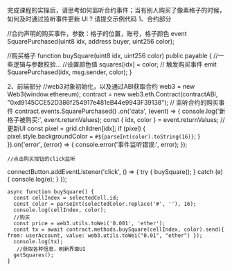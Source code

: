 完成课程的实操后，请思考如何监听合约事件；当有别人购买了像素格子的时候，如何及时通过监听事件更新 UI ? 请提交示例代码
1、合约部分

//合约声明的购买事件，参数：格子的位置，账号，格子颜色
event SquarePurchased(uint8 idx, address buyer, uint256 color); 

//购买格子
function buySquare(uint8 idx, uint256 color) public payable { 
      //一些逻辑与参数校验...
     //设置颜色值
     squares[idx] = color;
     // 触发购买事件 
     emit SquarePurchased(idx, msg.sender, color);
}

2、前端部分
   //web3对象初始化，以及通过ABI获取合约
   web3 = new Web3(window.ethereum);
   contract = new web3.eth.Contract(contractABI, "0xd9145CCE52D386f254917e481eB44e9943F39138");
   // 监听合约的购买事件
   contract.events.SquarePurchased()
   .on('data', (event) => {
    console.log('新格子被购买:', event.returnValues);
    const { idx, color } = event.returnValues;
    // 更新UI
    const pixel = grid.children[idx];
    if (pixel) {
      pixel.style.backgroundColor = `#${parseInt(color).toString(16)}`;
    }
    }).on('error', (error) => {
      console.error('事件监听错误:', error);
   });


    //点击购买按钮的click监听
   connectButton.addEventListener('click', () => {
        try {
          buySquare();
        } catch (e) {
          console.log(e);
        }
      });

    async function buySquare() {
      const cellIndex = selectedCell.id;
      const color = parseInt(selectedColor.replace('#', ''), 16);
      console.log(cellIndex, color);
      //购买
      const price = web3.utils.toWei('0.001', 'ether');
      const tx = await contract.methods.buySquare(cellIndex, color).send({ from: userAccount, value: web3.utils.toWei("0.01", "ether") });
      console.log(tx);
       //获取各种信息，刷新界面UI
      getSquares();
    }
